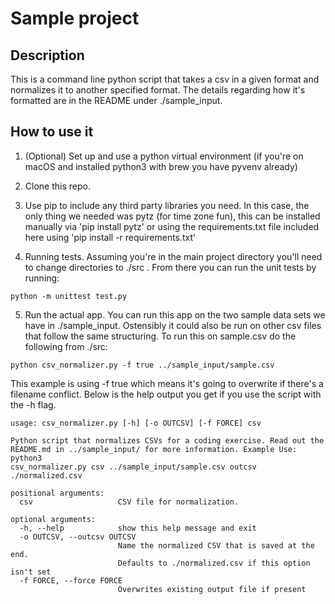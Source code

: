 # Sample project

## Description

This is a command line python script that takes a csv in a given format and normalizes it to another specified format. The details regarding how it's formatted are in the README under ./sample_input.

## How to use it

1. (Optional) Set up and use a python virtual environment (if you're on macOS and installed python3 with brew you have pyvenv already)

2. Clone this repo.

3. Use pip to include any third party libraries you need. In this case, the only thing we needed was pytz (for time zone fun), this can be installed manually via 'pip install pytz' or using the requirements.txt file included here using 'pip install -r requirements.txt'

4. Running tests. Assuming you're in the main project directory you'll need to change directories to ./src . From there you can run the unit tests by running:

```
python -m unittest test.py
```

5. Run the actual app. You can run this app on the two sample data sets we have in ./sample_input. Ostensibly it could also be run on other csv files that follow the same structuring. To run this on sample.csv do the following from ./src:

```
python csv_normalizer.py -f true ../sample_input/sample.csv
```

This example is using -f true which means it's going to overwrite if there's a filename conflict. Below is the help output you get if you use the script with the -h flag.

```
usage: csv_normalizer.py [-h] [-o OUTCSV] [-f FORCE] csv

Python script that normalizes CSVs for a coding exercise. Read out the
README.md in ../sample_input/ for more information. Example Use: python3
csv_normalizer.py csv ../sample_input/sample.csv outcsv ./normalized.csv

positional arguments:
  csv                   CSV file for normalization.

optional arguments:
  -h, --help            show this help message and exit
  -o OUTCSV, --outcsv OUTCSV
                        Name the normalized CSV that is saved at the end.
                        Defaults to ./normalized.csv if this option isn't set
  -f FORCE, --force FORCE
                        Overwrites existing output file if present
                        
```